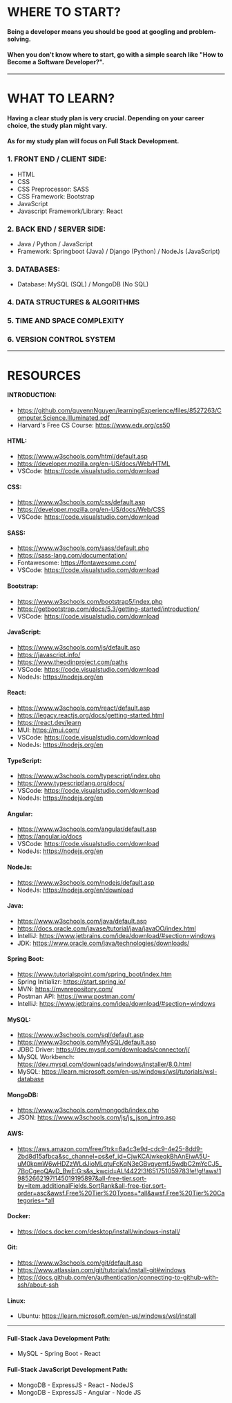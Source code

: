 # WHERE TO START?

#### Being a developer means you should be good at googling and problem-solving.
#### When you don't know where to start, go with a simple search like "How to Become a Software Developer?".

***

# WHAT TO LEARN?

#### Having a clear study plan is very crucial. Depending on your career choice, the study plan might vary.
#### As for my study plan will focus on Full Stack Development.

### 1. FRONT END / CLIENT SIDE:
   * HTML
   * CSS
   * CSS Preprocessor: SASS
   * CSS Framework: Bootstrap
   * JavaScript
   * Javascript Framework/Library: React
### 2. BACK END / SERVER SIDE:
   * Java / Python / JavaScript
   * Framework: Springboot (Java) / Django (Python) / NodeJs (JavaScript)
### 3. DATABASES:
   * Database: MySQL (SQL) / MongoDB (No SQL)
### 4. DATA STRUCTURES & ALGORITHMS
### 5. TIME AND SPACE COMPLEXITY
### 6. VERSION CONTROL SYSTEM

***

# RESOURCES

#### INTRODUCTION:
* https://github.com/quyennNguyen/learningExperience/files/8527263/Computer.Science.Illuminated.pdf
* Harvard's Free CS Course: https://www.edx.org/cs50

#### HTML:
* https://www.w3schools.com/html/default.asp
* https://developer.mozilla.org/en-US/docs/Web/HTML
* VSCode: https://code.visualstudio.com/download
#### CSS:
* https://www.w3schools.com/css/default.asp
* https://developer.mozilla.org/en-US/docs/Web/CSS
* VSCode: https://code.visualstudio.com/download
#### SASS:
* https://www.w3schools.com/sass/default.php
* https://sass-lang.com/documentation/
* Fontawesome: https://fontawesome.com/
* VSCode: https://code.visualstudio.com/download
#### Bootstrap:
* https://www.w3schools.com/bootstrap5/index.php
* https://getbootstrap.com/docs/5.3/getting-started/introduction/
* VSCode: https://code.visualstudio.com/download
#### JavaScript:
* https://www.w3schools.com/js/default.asp
* https://javascript.info/
* https://www.theodinproject.com/paths
* VSCode: https://code.visualstudio.com/download
* NodeJs: https://nodejs.org/en
#### React:
* https://www.w3schools.com/react/default.asp
* https://legacy.reactjs.org/docs/getting-started.html
* https://react.dev/learn
* MUI: https://mui.com/
* VSCode: https://code.visualstudio.com/download
* NodeJs: https://nodejs.org/en
#### TypeScript:
* https://www.w3schools.com/typescript/index.php
* https://www.typescriptlang.org/docs/
* VSCode: https://code.visualstudio.com/download
* NodeJs: https://nodejs.org/en
#### Angular:
* https://www.w3schools.com/angular/default.asp
* https://angular.io/docs
* VSCode: https://code.visualstudio.com/download
* NodeJs: https://nodejs.org/en
#### NodeJs:
* https://www.w3schools.com/nodejs/default.asp
* NodeJs: https://nodejs.org/en/download
#### Java:
* https://www.w3schools.com/java/default.asp
* https://docs.oracle.com/javase/tutorial/java/javaOO/index.html
* IntelliJ: https://www.jetbrains.com/idea/download/#section=windows
* JDK: https://www.oracle.com/java/technologies/downloads/
#### Spring Boot:
* https://www.tutorialspoint.com/spring_boot/index.htm
* Spring Initializr: https://start.spring.io/
* MVN: https://mvnrepository.com/
* Postman API: https://www.postman.com/
* IntelliJ: https://www.jetbrains.com/idea/download/#section=windows
#### MySQL:
* https://www.w3schools.com/sql/default.asp
* https://www.w3schools.com/MySQL/default.asp
* JDBC Driver: https://dev.mysql.com/downloads/connector/j/
* MySQL Workbench: https://dev.mysql.com/downloads/windows/installer/8.0.html
* MySQL: https://learn.microsoft.com/en-us/windows/wsl/tutorials/wsl-database
#### MongoDB:
* https://www.w3schools.com/mongodb/index.php
* JSON: https://www.w3schools.com/js/js_json_intro.asp
#### AWS:
* https://aws.amazon.com/free/?trk=6a4c3e9d-cdc9-4e25-8dd9-2bd8d15afbca&sc_channel=ps&ef_id=CjwKCAjwkeqkBhAnEiwA5U-uM0kpmW6wHDZzWLdJioMLqtuFcKqN3eGBvqyemfJ5wdbC2mYcCJ5_7BoCgeoQAvD_BwE:G:s&s_kwcid=AL!4422!3!651751059783!e!!g!!aws!19852662197!145019195897&all-free-tier.sort-by=item.additionalFields.SortRank&all-free-tier.sort-order=asc&awsf.Free%20Tier%20Types=*all&awsf.Free%20Tier%20Categories=*all
#### Docker:
* https://docs.docker.com/desktop/install/windows-install/
#### Git:
* https://www.w3schools.com/git/default.asp
* https://www.atlassian.com/git/tutorials/install-git#windows
* https://docs.github.com/en/authentication/connecting-to-github-with-ssh/about-ssh
#### Linux:
* Ubuntu: https://learn.microsoft.com/en-us/windows/wsl/install

***

#### Full-Stack Java Development Path:
* MySQL - Spring Boot - React
#### Full-Stack JavaScript Development Path:
* MongoDB - ExpressJS - React - NodeJS
* MongoDB - ExpressJS - Angular - Node JS
